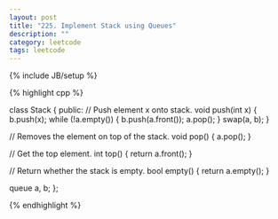 ```yaml
---
layout: post
title: "225. Implement Stack using Queues"
description: ""
category: leetcode
tags: leetcode
---
```

{% include JB/setup %}


{% highlight cpp %}

class Stack {
public:
  // Push element x onto stack.
  void push(int x) {
    b.push(x);
    while (!a.empty()) {
      b.push(a.front());
      a.pop();
    }
    swap(a, b);
  }

  // Removes the element on top of the stack.
  void pop() {
    a.pop();
  }

  // Get the top element.
  int top() {
    return a.front();
  }

  // Return whether the stack is empty.
  bool empty() {
    return a.empty();
  }
  
  queue <int> a, b;
};

{% endhighlight %}